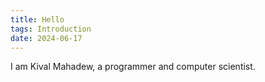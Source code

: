 ```yaml
---
title: Hello
tags: Introduction
date: 2024-06-17
---
```

I am Kival Mahadew, a programmer and computer scientist.
